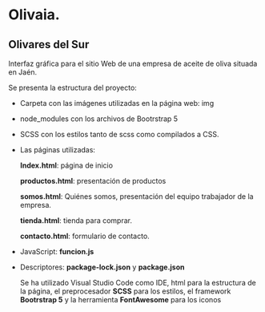 # Olivaia. 
## Olivares del Sur

Interfaz gráfica para el sitio Web de una empresa de aceite de oliva situada en Jaén. 

Se presenta la estructura del proyecto:

- Carpeta con las imágenes utilizadas en la página web: img
- node_modules con los archivos de Bootrstrap 5
- SCSS con los estilos tanto de scss como compilados a CSS.
    
- Las páginas utilizadas:
  
  **Index.html**: página de inicio
  
  **productos.html**: presentación de productos

  **somos.html**: Quiénes somos, presentación del equipo trabajador de la empresa.

  **tienda.html**: tienda para comprar.

  **contacto.html**: formulario de contacto.
- JavaScript: **funcion.js**
- Descriptores: **package-lock.json** y **package.json**

  Se ha utilizado Visual Studio Code como IDE, html para la estructura de la página, el preprocesador **SCSS** para los estilos, el framework **Bootrstrap 5** y la herramienta **FontAwesome** para los iconos
